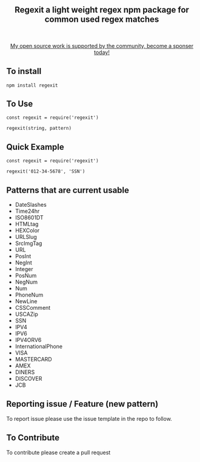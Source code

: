 <div align="center">
	<h2>
		Regexit a light weight regex npm package for common used regex matches
	</h2>
	<br>
	<p>
		<a href="https://www.patreon.com/james_perkins">My open source work is supported by the community, become a sponser today!</a>
	</p>
</div>

## To install

    npm install regexit

## To Use

    const regexit = require('regexit')

    regexit(string, pattern)

## Quick Example

    const regexit = require('regexit')

    regexit('012-34-5678', 'SSN')

## Patterns that are current usable 

* DateSlashes
* Time24hr
* ISO8601DT
* HTMLtag
* HEXColor
* URLSlug
* SrcImgTag
* URL
* PosInt
* NegInt
* Integer
* PosNum
* NegNum
* Num
* PhoneNum
* NewLine
* CSSComment
* USCAZip
* SSN
* IPV4
* IPV6
* IPV4ORV6
* InternationalPhone
* VISA
* MASTERCARD
* AMEX
* DINERS 
* DISCOVER
* JCB


## Reporting issue / Feature (new pattern)

To report issue please use the issue template in the repo to follow.

## To Contribute

To contribute please create a pull request
